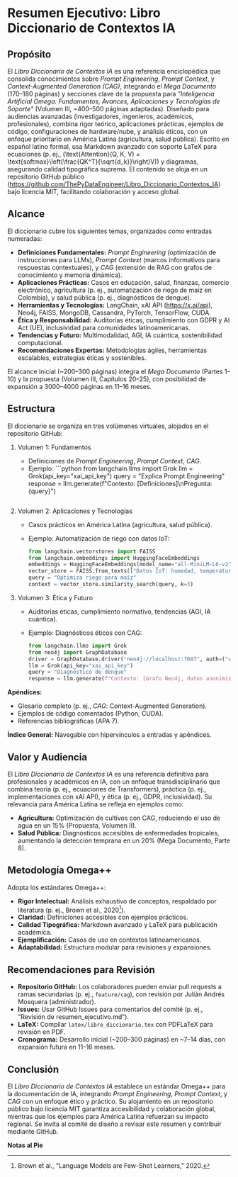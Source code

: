 # Resumen Ejecutivo: Libro Diccionario de Contextos IA

## Propósito

El *Libro Diccionario de Contextos IA* es una referencia enciclopédica que consolida conocimientos sobre *Prompt Engineering*, *Prompt Context*, y *Context-Augmented Generation (CAG)*, integrando el *Mega Documento* (170–180 páginas) y secciones clave de la propuesta para *"Inteligencia Artificial Omega: Fundamentos, Avances, Aplicaciones y Tecnologías de Soporte"* (Volumen III, ~400–500 páginas adaptadas). Diseñado para audiencias avanzadas (investigadores, ingenieros, académicos, profesionales), combina rigor teórico, aplicaciones prácticas, ejemplos de código, configuraciones de hardware/nube, y análisis éticos, con un enfoque prioritario en América Latina (agricultura, salud pública). Escrito en español latino formal, usa Markdown avanzado con soporte LaTeX para ecuaciones (p. ej., (\text{Attention}(Q, K, V) = \text{softmax}\left(\frac{QK^T}{\sqrt{d_k}}\right)V)) y diagramas, asegurando calidad tipográfica suprema. El contenido se aloja en un repositorio GitHub público (https://github.com/ThePyDataEngineer/Libro_Diccionario_Contextos_IA) bajo licencia MIT, facilitando colaboración y acceso global.

## Alcance

El diccionario cubre los siguientes temas, organizados como entradas numeradas:

- **Definiciones Fundamentales:** *Prompt Engineering* (optimización de instrucciones para LLMs), *Prompt Context* (marcos informativos para respuestas contextuales), y *CAG* (extensión de RAG con grafos de conocimiento y memoria dinámica).
- **Aplicaciones Prácticas:** Casos en educación, salud, finanzas, comercio electrónico, agricultura (p. ej., automatización de riego de maíz en Colombia), y salud pública (p. ej., diagnósticos de dengue).
- **Herramientas y Tecnologías:** LangChain, xAI API (https://x.ai/api), Neo4j, FAISS, MongoDB, Cassandra, PyTorch, TensorFlow, CUDA.
- **Ética y Responsabilidad:** Auditorías éticas, cumplimiento con GDPR y AI Act (UE), inclusividad para comunidades latinoamericanas.
- **Tendencias y Futuro:** Multimodalidad, AGI, IA cuántica, sostenibilidad computacional.
- **Recomendaciones Expertas:** Metodologías ágiles, herramientas escalables, estrategias éticas y sostenibles.

El alcance inicial (~200–300 páginas) integra el *Mega Documento* (Partes 1–10) y la propuesta (Volumen III, Capítulos 20–25), con posibilidad de expansión a 3000–4000 páginas en 11–16 meses.

## Estructura

El diccionario se organiza en tres volúmenes virtuales, alojados en el repositorio GitHub:

1. Volumen 1: Fundamentos

   - Definiciones de *Prompt Engineering*, *Prompt Context*, *CAG*.
   - Ejemplo: ```python
     from langchain.llms import Grok
     llm = Grok(api_key="xai_api_key")
     query = "Explica Prompt Engineering"
     response = llm.generate(f"Contexto: [Definiciones]\nPregunta: {query}")

   ```
   
   ```

2. Volumen 2: Aplicaciones y Tecnologías

   - Casos prácticos en América Latina (agricultura, salud pública).

   - Ejemplo: Automatización de riego con datos IoT:

     ```python
     from langchain.vectorstores import FAISS
     from langchain.embeddings import HuggingFaceEmbeddings
     embeddings = HuggingFaceEmbeddings(model_name="all-MiniLM-L6-v2")
     vector_store = FAISS.from_texts(["Datos IoT: humedad, temperatura..."], embeddings)
     query = "Optimiza riego para maíz"
     context = vector_store.similarity_search(query, k=3)
     ```

3. Volumen 3: Ética y Futuro

   - Auditorías éticas, cumplimiento normativo, tendencias (AGI, IA cuántica).

   - Ejemplo: Diagnósticos éticos con CAG:

     ```python
     from langchain.llms import Grok
     from neo4j import GraphDatabase
     driver = GraphDatabase.driver("neo4j://localhost:7687", auth=("user", "pass"))
     llm = Grok(api_key="xai_api_key")
     query = "Diagnóstico de dengue"
     response = llm.generate(f"Contexto: [Grafo Neo4j, datos anonimizados]\nPregunta: {query}")
     ```

**Apéndices:**

- Glosario completo (p. ej., *CAG*: Context-Augmented Generation).
- Ejemplos de código comentados (Python, CUDA).
- Referencias bibliográficas (APA 7).

**Índice General:** Navegable con hipervínculos a entradas y apéndices.

## Valor y Audiencia

El *Libro Diccionario de Contextos IA* es una referencia definitiva para profesionales y académicos en IA, con un enfoque transdisciplinario que combina teoría (p. ej., ecuaciones de Transformers), práctica (p. ej., implementaciones con xAI API), y ética (p. ej., GDPR, inclusividad). Su relevancia para América Latina se refleja en ejemplos como:

- **Agricultura:** Optimización de cultivos con CAG, reduciendo el uso de agua en un 15% (Propuesta, Volumen II).
- **Salud Pública:** Diagnósticos accesibles de enfermedades tropicales, aumentando la detección temprana en un 20% (Mega Documento, Parte 8).

## Metodología Omega++

Adopta los estándares Omega++:

- **Rigor Intelectual:** Análisis exhaustivo de conceptos, respaldado por literatura (p. ej., Brown et al., 2020[^1]).
- **Claridad:** Definiciones accesibles con ejemplos prácticos.
- **Calidad Tipográfica:** Markdown avanzado y LaTeX para publicación académica.
- **Ejemplificación:** Casos de uso en contextos latinoamericanos.
- **Adaptabilidad:** Estructura modular para revisiones y expansiones.

## Recomendaciones para Revisión

- **Repositorio GitHub:** Los colaboradores pueden enviar pull requests a ramas secundarias (p. ej., `feature/cag`), con revisión por Julián Andrés Mosquera (administrador).
- **Issues:** Usar GitHub Issues para comentarios del comité (p. ej., “Revisión de resumen_ejecutivo.md”).
- **LaTeX:** Compilar `latex/libro_diccionario.tex` con PDFLaTeX para revisión en PDF.
- **Cronograma:** Desarrollo inicial (~200–300 páginas) en ~7–14 días, con expansión futura en 11–16 meses.

## Conclusión

El *Libro Diccionario de Contextos IA* establece un estándar Omega++ para la documentación de IA, integrando *Prompt Engineering*, *Prompt Context*, y *CAG* con un enfoque ético y práctico. Su alojamiento en un repositorio público bajo licencia MIT garantiza accesibilidad y colaboración global, mientras que los ejemplos para América Latina refuerzan su impacto regional. Se invita al comité de diseño a revisar este resumen y contribuir mediante GitHub.

**Notas al Pie**

[^1]: Brown et al., "Language Models are Few-Shot Learners," 2020.
[^2]: xAI, "API Documentation," https://x.ai/api, 2025.
[^3]: LangChain, "Prompt Engineering Framework," 2023.
[^4]: Jobin et al., "The Global Landscape of AI Ethics Guidelines," 2019.
[^5]: Green Software Foundation, "Carbon-Aware Computing," 2024.
